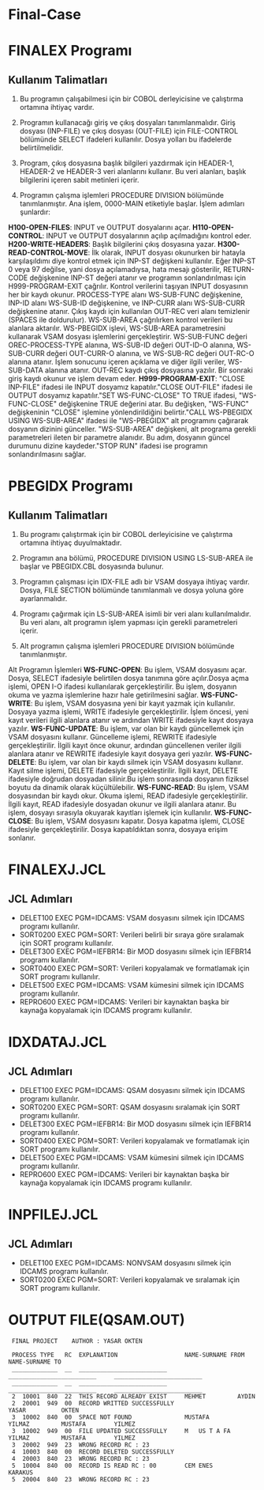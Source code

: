 # Final-Case

# FINALEX Programı

## Kullanım Talimatları
1. Bu programın çalışabilmesi için bir COBOL derleyicisine ve çalıştırma ortamına ihtiyaç vardır.

2. Programın kullanacağı giriş ve çıkış dosyaları tanımlanmalıdır. Giriş dosyası (INP-FILE) ve çıkış dosyası (OUT-FILE) için FILE-CONTROL bölümünde SELECT ifadeleri kullanılır. Dosya yolları bu ifadelerde belirtilmelidir.

3. Program, çıkış dosyasına başlık bilgileri yazdırmak için HEADER-1, HEADER-2 ve HEADER-3 veri alanlarını kullanır. Bu veri alanları, başlık bilgilerini içeren sabit metinleri içerir.

4. Programın çalışma işlemleri PROCEDURE DIVISION bölümünde tanımlanmıştır. Ana işlem, 0000-MAIN etiketiyle başlar. İşlem adımları şunlardır:

**H100-OPEN-FILES**: INPUT ve OUTPUT dosyalarını açar.
**H110-OPEN-CONTROL**: INPUT ve OUTPUT dosyalarının açılıp açılmadığını kontrol eder.
**H200-WRITE-HEADERS**: Başlık bilgilerini çıkış dosyasına yazar.
**H300-READ-CONTROL-MOVE**: İlk olarak, INPUT dosyası okunurken bir hatayla karşılaşıldımı diye kontrol etmek için INP-ST değişkeni kullanılır. Eğer INP-ST 0 veya 97 değilse, yani dosya açılamadıysa, hata mesajı gösterilir, RETURN-CODE değişkenine INP-ST değeri atanır ve programın sonlandırılması için H999-PROGRAM-EXIT çağrılır.
Kontrol verilerini taşıyan INPUT dosyasının her bir kaydı okunur. PROCESS-TYPE alanı WS-SUB-FUNC değişkenine, INP-ID alanı WS-SUB-ID değişkenine, ve INP-CURR alanı WS-SUB-CURR değişkenine atanır.
Çıkış kaydı için kullanılan OUT-REC veri alanı temizlenir (SPACES ile doldurulur).
WS-SUB-AREA çağrılırken kontrol verileri bu alanlara aktarılır.
WS-PBEGIDX işlevi, WS-SUB-AREA parametresini kullanarak VSAM dosyası işlemlerini gerçekleştirir.
WS-SUB-FUNC değeri OREC-PROCESS-TYPE alanına, WS-SUB-ID değeri OUT-ID-O alanına, WS-SUB-CURR değeri OUT-CURR-O alanına, ve WS-SUB-RC değeri OUT-RC-O alanına atanır.
İşlem sonucunu içeren açıklama ve diğer ilgili veriler, WS-SUB-DATA alanına atanır.
OUT-REC kaydı çıkış dosyasına yazılır.
Bir sonraki giriş kaydı okunur ve işlem devam eder.
**H999-PROGRAM-EXIT**: "CLOSE INP-FILE" ifadesi ile INPUT dosyamız kapatılır."CLOSE OUT-FILE" ifadesi ile OUTPUT dosyamız kapatılır."SET WS-FUNC-CLOSE" TO TRUE ifadesi, "WS-FUNC-CLOSE" değişkenine TRUE değerini atar. Bu değişken, "WS-FUNC" değişkeninin "CLOSE" işlemine yönlendirildiğini belirtir."CALL WS-PBEGIDX USING WS-SUB-AREA" ifadesi ile "WS-PBEGIDX" alt programını çağırarak dosyanın dizinini günceller. "WS-SUB-AREA" değişkeni, alt programa gerekli parametreleri ileten bir parametre alanıdır. Bu adım, dosyanın güncel durumunu dizine kaydeder."STOP RUN" ifadesi ise programın sonlandırılmasını sağlar.

# PBEGIDX Programı

## Kullanım Talimatları
1. Bu programı çalıştırmak için bir COBOL derleyicisine ve çalıştırma ortamına ihtiyaç duyulmaktadır.

2. Programın ana bölümü, PROCEDURE DIVISION USING LS-SUB-AREA ile başlar ve PBEGIDX.CBL dosyasında bulunur.

3. Programın çalışması için IDX-FILE adlı bir VSAM dosyaya ihtiyaç vardır. Dosya, FILE SECTION bölümünde tanımlanmalı ve dosya yoluna göre ayarlanmalıdır.

4. Programı çağırmak için LS-SUB-AREA isimli bir veri alanı kullanılmalıdır. Bu veri alanı, alt programın işlem yapması için gerekli parametreleri içerir.

5. Alt programın çalışma işlemleri PROCEDURE DIVISION bölümünde tanımlanmıştır.

Alt Programın İşlemleri
**WS-FUNC-OPEN**: Bu işlem, VSAM dosyasını açar. Dosya, SELECT ifadesiyle belirtilen dosya tanımına göre açılır.Dosya açma işlemi, OPEN I-O ifadesi kullanılarak gerçekleştirilir. Bu işlem, dosyanın okuma ve yazma işlemlerine hazır hale getirilmesini sağlar.
**WS-FUNC-WRITE**: Bu işlem, VSAM dosyasına yeni bir kayıt yazmak için kullanılır. Dosyaya yazma işlemi, WRITE ifadesiyle gerçekleştirilir. İşlem öncesi, yeni kayıt verileri ilgili alanlara atanır ve ardından WRITE ifadesiyle kayıt dosyaya yazılır.
 **WS-FUNC-UPDATE**: Bu işlem, var olan bir kaydı güncellemek için VSAM dosyasını kullanır. Güncelleme işlemi, REWRITE ifadesiyle gerçekleştirilir. İlgili kayıt önce okunur, ardından güncellenen veriler ilgili alanlara atanır ve REWRITE ifadesiyle kayıt dosyaya geri yazılır.
**WS-FUNC-DELETE**: Bu işlem, var olan bir kaydı silmek için VSAM dosyasını kullanır. Kayıt silme işlemi, DELETE ifadesiyle gerçekleştirilir. İlgili kayıt, DELETE ifadesiyle doğrudan dosyadan silinir.Bu işlem sonrasında dosyanın fiziksel boyutu da dinamik olarak küçültülebilir.
**WS-FUNC-READ**: Bu işlem, VSAM dosyasından bir kaydı okur. Okuma işlemi, READ ifadesiyle gerçekleştirilir. İlgili kayıt, READ ifadesiyle dosyadan okunur ve ilgili alanlara atanır. Bu işlem, dosyayı sırasıyla okuyarak kayıtları işlemek için kullanılır.
**WS-FUNC-CLOSE**: Bu işlem, VSAM dosyasını kapatır. Dosya kapatma işlemi, CLOSE ifadesiyle gerçekleştirilir. Dosya kapatıldıktan sonra, dosyaya erişim sonlanır.

# FINALEXJ.JCL

## JCL Adımları 

* DELET100 EXEC PGM=IDCAMS: VSAM dosyasını silmek için IDCAMS programı kullanılır.
* SORT0200 EXEC PGM=SORT: Verileri belirli bir sıraya göre sıralamak için SORT programı kullanılır.
* DELET300 EXEC PGM=IEFBR14: Bir MOD dosyasını silmek için IEFBR14 programı kullanılır.
* SORT0400 EXEC PGM=SORT: Verileri kopyalamak ve formatlamak için SORT programı kullanılır.
* DELET500 EXEC PGM=IDCAMS: VSAM kümesini silmek için IDCAMS programı kullanılır.
* REPRO600 EXEC PGM=IDCAMS: Verileri bir kaynaktan başka bir kaynağa kopyalamak için IDCAMS programı kullanılır.

# IDXDATAJ.JCL

## JCL Adımları 

* DELET100 EXEC PGM=IDCAMS: QSAM dosyasını silmek için IDCAMS programı kullanılır.
* SORT0200 EXEC PGM=SORT: QSAM dosyasını sıralamak için SORT programı kullanılır.
* DELET300 EXEC PGM=IEFBR14: Bir MOD dosyasını silmek için IEFBR14 programı kullanılır.
* SORT0400 EXEC PGM=SORT: Verileri kopyalamak ve formatlamak için SORT programı kullanılır.
* DELET500 EXEC PGM=IDCAMS: VSAM kümesini silmek için IDCAMS programı kullanılır.
* REPRO600 EXEC PGM=IDCAMS: Verileri bir kaynaktan başka bir kaynağa kopyalamak için IDCAMS programı kullanılır.

# INPFILEJ.JCL

## JCL Adımları

* DELET100 EXEC PGM=IDCAMS: NONVSAM dosyasını silmek için IDCAMS programı kullanılır.
* SORT0200 EXEC PGM=SORT: Verileri kopyalamak ve sıralamak için SORT programı kullanılır.

# OUTPUT FILE(QSAM.OUT)

```vbnet
 FINAL PROJECT    AUTHOR : YASAR OKTEN
 
 PROCESS TYPE   RC  EXPLANATION                   NAME-SURNAME FROM             NAME-SURNAME TO
 _____________  __  _________________________     _________________________     _________________________
 _____________  __  _________________________     _________________________     _________________________
 2  10001  840  22  THIS RECORD ALREADY EXIST     MEHMET         AYDIN
 2  20001  949  00  RECORD WRITTED SUCCESSFULLY                                 YASAR          OKTEN
 3  10002  840  00  SPACE NOT FOUND               MUSTAFA        YILMAZ         MUSTAFA        YILMEZ
 3  10002  949  00  FILE UPDATED SUCCESSFULLY     M   US T A FA  YILMAZ         MUSTAFA        YILMEZ
 3  20002  949  23  WRONG RECORD RC : 23
 4  10003  840  00  RECORD DELETED SUCCESSFULLY
 4  20003  840  23  WRONG RECORD RC : 23
 5  10004  840  00  RECORD IS READ RC : 00        CEM ENES       KARAKUS
 5  20004  840  23  WRONG RECORD RC : 23
```